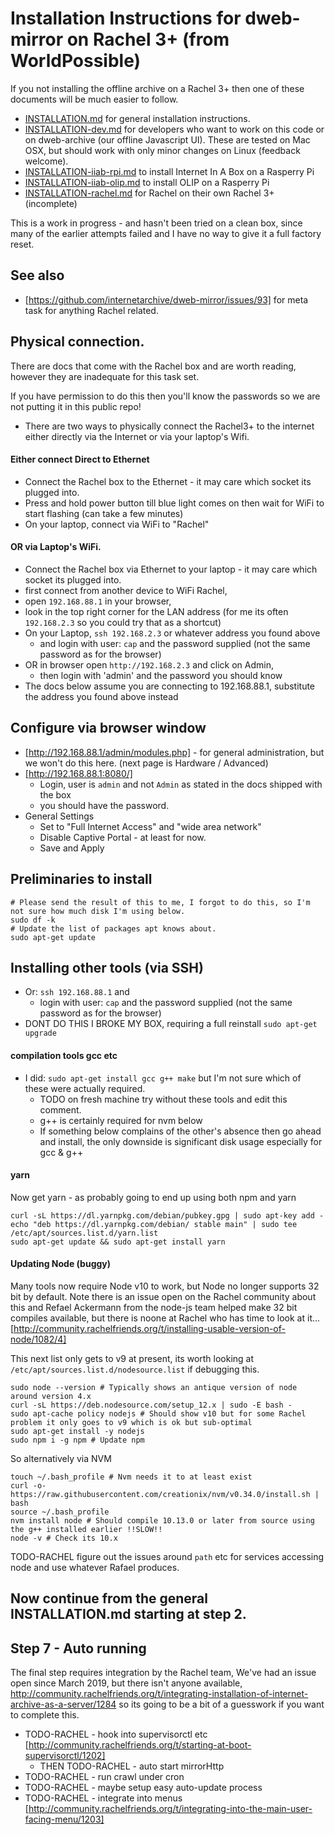 # Installation Instructions for dweb-mirror on Rachel 3+ (from WorldPossible)

If you not installing the offline archive on a Rachel 3+ then one of these documents 
will be much easier to follow. 

* [INSTALLATION.md](./INSTALLATION.md)
  for general installation instructions.
* [INSTALLATION-dev.md](./INSTALLATION-dev.md) 
  for developers who want to work on this code or on dweb-archive (our offline Javascript UI).
  These are tested on Mac OSX, but should work with only minor changes on Linux (feedback welcome).
* [INSTALLATION-iiab-rpi.md](./INSTALLATION-iiab-rpi.md) 
  to install Internet In A Box on a Rasperry Pi
* [INSTALLATION-iiab-olip.md](./INSTALLATION-olip-rpi.md) 
  to install OLIP on a Rasperry Pi
* [INSTALLATION-rachel.md](./INSTALLATION-rachel.md) 
  for Rachel on their own Rachel 3+ (incomplete)

This is a work in progress - and hasn't been tried on a clean box, since many of the earlier attempts failed and I have no 
way to give it a full factory reset.

## See also
* [https://github.com/internetarchive/dweb-mirror/issues/93] for meta task for anything Rachel related.

## Physical connection.

There are docs that come with the Rachel box and are worth reading, however they are inadequate for this task set.

If you have permission to do this then you'll know the passwords so we are not putting it in this public repo! 

* There are two ways to physically connect the Rachel3+ to the internet either directly via the Internet or via your laptop's Wifi.

#### Either connect Direct to Ethernet
* Connect the Rachel box to the Ethernet - it may care which socket its plugged into. 
* Press and hold power button till blue light comes on then wait for WiFi to start flashing (can take a few minutes)
* On your laptop, connect via WiFi to "Rachel"
    
#### OR via Laptop's WiFi.
* Connect the Rachel box via Ethernet to your laptop - it may care which socket its plugged into. 
* first connect from another device to WiFi Rachel, 
* open `192.168.88.1` in your browser,
* look in the top right corner for the LAN address (for me its often `192.168.2.3` so you could try that as a shortcut)
* On your Laptop, `ssh 192.168.2.3` or whatever address you found above 
  * and login with user: `cap` and the password supplied (not the same password as for the browser)
* OR in browser open `http://192.168.2.3` and click on Admin, 
  * then login with 'admin' and the password you should know
* The docs below assume you are connecting to 192.168.88.1, substitute the address you found above instead

## Configure via browser window 
* [http://192.168.88.1/admin/modules.php] - for general administration, but we won't do this here. (next page is Hardware / Advanced)
* [http://192.168.88.1:8080/]
  * Login, user is `admin` and not `Admin` as stated in the docs shipped with the box
  * you should have the password. 
* General Settings
  * Set to "Full Internet Access" and "wide area network"
  * Disable Captive Portal - at least for now. 
  * Save and Apply 

## Preliminaries to install
```
# Please send the result of this to me, I forgot to do this, so I'm not sure how much disk I'm using below. 
sudo df -k 
# Update the list of packages apt knows about. 
sudo apt-get update  
```

## Installing other tools (via SSH)

* Or: `ssh 192.168.88.1` and 
  * login with user: `cap` and the password supplied (not the same password as for the browser)
* DONT DO THIS I BROKE MY BOX, requiring a full reinstall `sudo apt-get upgrade`

#### compilation tools gcc etc
* I did: `sudo apt-get install gcc g++ make` but I'm not sure which of these were actually required.
  * TODO on fresh machine try without these tools and edit this comment.
  * g++ is certainly required for nvm below 
  * If something below complains of the other's absence then go ahead and install, the only downside is significant disk usage especially for gcc & g++

#### yarn
Now get yarn - as probably going to end up using both npm and yarn
```
curl -sL https://dl.yarnpkg.com/debian/pubkey.gpg | sudo apt-key add -
echo "deb https://dl.yarnpkg.com/debian/ stable main" | sudo tee /etc/apt/sources.list.d/yarn.list
sudo apt-get update && sudo apt-get install yarn
```

#### Updating Node (buggy)

Many tools now require Node v10 to work, but Node no longer supports 32 bit by default. 
Note there is an issue open on the Rachel community about this 
and Refael Ackermann from the node-js team helped make 32 bit compiles available, 
but there is noone at Rachel who has time to look at it...
[http://community.rachelfriends.org/t/installing-usable-version-of-node/1082/4]


This next list only gets to v9 at present, its worth looking at `/etc/apt/sources.list.d/nodesource.list` if debugging this.
```
sudo node --version # Typically shows an antique version of node around version 4.x
curl -sL https://deb.nodesource.com/setup_12.x | sudo -E bash -
sudo apt-cache policy nodejs # Should show v10 but for some Rachel problem it only goes to v9 which is ok but sub-optimal
sudo apt-get install -y nodejs
sudo npm i -g npm # Update npm
```
So alternatively via NVM
```
touch ~/.bash_profile # Nvm needs it to at least exist
curl -o- https://raw.githubusercontent.com/creationix/nvm/v0.34.0/install.sh | bash
source ~/.bash_profile
nvm install node # Should compile 10.13.0 or later from source using the g++ installed earlier !!SLOW!!
node -v # Check its 10.x 
```
TODO-RACHEL figure out the issues around `path` etc for services accessing node and use whatever Rafael produces.

## Now continue from the general INSTALLATION.md starting at step 2.

## Step 7 - Auto running
The final step requires integration by the Rachel team, 
We've had an issue open since March 2019, but there isn't anyone available, 
http://community.rachelfriends.org/t/integrating-installation-of-internet-archive-as-a-server/1284
so its going to be a bit of a guesswork if you want to complete this.

* TODO-RACHEL - hook into supervisorctl etc [http://community.rachelfriends.org/t/starting-at-boot-supervisorctl/1202]
  * THEN TODO-RACHEL - auto start mirrorHttp
* TODO-RACHEL - run crawl under cron
* TODO-RACHEL - maybe setup easy auto-update process
* TODO-RACHEL - integrate into menus [http://community.rachelfriends.org/t/integrating-into-the-main-user-facing-menu/1203]
